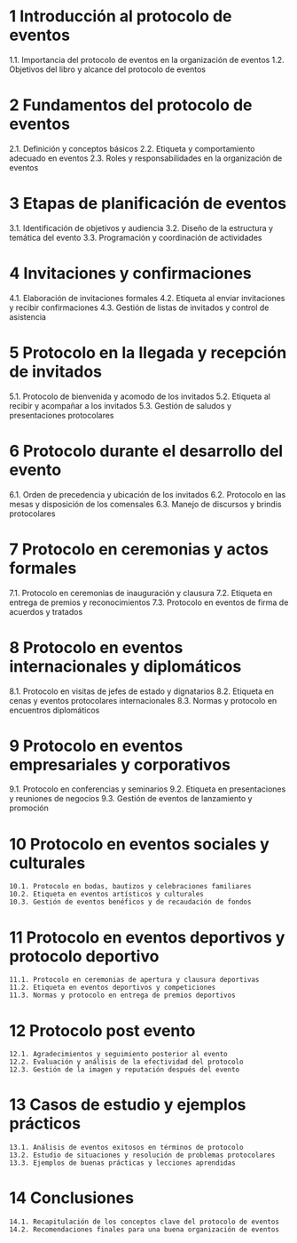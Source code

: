 # 1 Introducción al protocolo de eventos
   1.1. Importancia del protocolo de eventos en la organización de eventos
   1.2. Objetivos del libro y alcance del protocolo de eventos

# 2 Fundamentos del protocolo de eventos
   2.1. Definición y conceptos básicos
   2.2. Etiqueta y comportamiento adecuado en eventos
   2.3. Roles y responsabilidades en la organización de eventos

# 3 Etapas de planificación de eventos
   3.1. Identificación de objetivos y audiencia
   3.2. Diseño de la estructura y temática del evento
   3.3. Programación y coordinación de actividades

# 4 Invitaciones y confirmaciones
   4.1. Elaboración de invitaciones formales
   4.2. Etiqueta al enviar invitaciones y recibir confirmaciones
   4.3. Gestión de listas de invitados y control de asistencia

# 5 Protocolo en la llegada y recepción de invitados
   5.1. Protocolo de bienvenida y acomodo de los invitados
   5.2. Etiqueta al recibir y acompañar a los invitados
   5.3. Gestión de saludos y presentaciones protocolares

# 6 Protocolo durante el desarrollo del evento
   6.1. Orden de precedencia y ubicación de los invitados
   6.2. Protocolo en las mesas y disposición de los comensales
   6.3. Manejo de discursos y brindis protocolares

# 7 Protocolo en ceremonias y actos formales
   7.1. Protocolo en ceremonias de inauguración y clausura
   7.2. Etiqueta en entrega de premios y reconocimientos
   7.3. Protocolo en eventos de firma de acuerdos y tratados

# 8 Protocolo en eventos internacionales y diplomáticos
   8.1. Protocolo en visitas de jefes de estado y dignatarios
   8.2. Etiqueta en cenas y eventos protocolares internacionales
   8.3. Normas y protocolo en encuentros diplomáticos

# 9 Protocolo en eventos empresariales y corporativos
   9.1. Protocolo en conferencias y seminarios
   9.2. Etiqueta en presentaciones y reuniones de negocios
   9.3. Gestión de eventos de lanzamiento y promoción

# 10 Protocolo en eventos sociales y culturales
    10.1. Protocolo en bodas, bautizos y celebraciones familiares
    10.2. Etiqueta en eventos artísticos y culturales
    10.3. Gestión de eventos benéficos y de recaudación de fondos

# 11 Protocolo en eventos deportivos y protocolo deportivo
    11.1. Protocolo en ceremonias de apertura y clausura deportivas
    11.2. Etiqueta en eventos deportivos y competiciones
    11.3. Normas y protocolo en entrega de premios deportivos

# 12 Protocolo post evento
    12.1. Agradecimientos y seguimiento posterior al evento
    12.2. Evaluación y análisis de la efectividad del protocolo
    12.3. Gestión de la imagen y reputación después del evento

# 13 Casos de estudio y ejemplos prácticos
    13.1. Análisis de eventos exitosos en términos de protocolo
    13.2. Estudio de situaciones y resolución de problemas protocolares
    13.3. Ejemplos de buenas prácticas y lecciones aprendidas

# 14 Conclusiones
    14.1. Recapitulación de los conceptos clave del protocolo de eventos
    14.2. Recomendaciones finales para una buena organización de eventos
